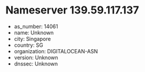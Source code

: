 # Nameserver 139.59.117.137

* as_number: 14061
* name: Unknown
* city: Singapore
* country: SG
* organization: DIGITALOCEAN-ASN
* version: Unknown
* dnssec: Unknown
